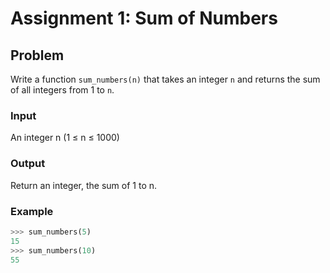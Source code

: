 # Assignment 1: Sum of Numbers

## Problem
Write a function `sum_numbers(n)` that takes an integer `n` and returns the sum of all integers from 1 to `n`.

### Input
An integer n (1 ≤ n ≤ 1000)

### Output
Return an integer, the sum of 1 to n.

### Example
```python
>>> sum_numbers(5)
15
>>> sum_numbers(10)
55
